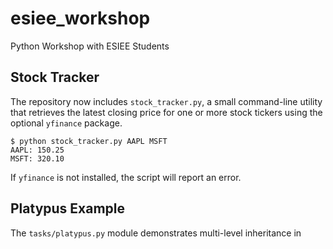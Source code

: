 # esiee_workshop
Python Workshop with ESIEE Students

## Stock Tracker

The repository now includes `stock_tracker.py`, a small command-line
utility that retrieves the latest closing price for one or more stock
tickers using the optional `yfinance` package.

```
$ python stock_tracker.py AAPL MSFT
AAPL: 150.25
MSFT: 320.10
```

If `yfinance` is not installed, the script will report an error.

## Platypus Example

The `tasks/platypus.py` module demonstrates multi-level inheritance in


